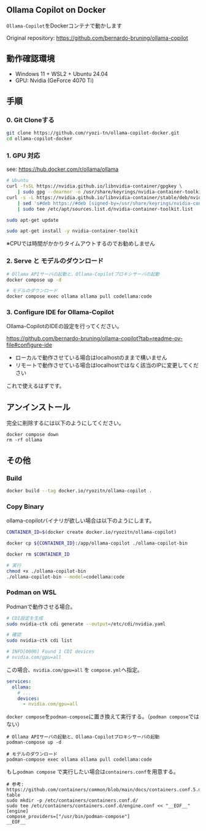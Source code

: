 Ollama Copilot on Docker
------------

`Ollama-Copilot`をDockerコンテナで動かします

Original repository:
https://github.com/bernardo-bruning/ollama-copilot

## 動作確認環境

- Windows 11 + WSL2 + Ubuntu 24.04
- GPU: Nvidia (GeForce 4070 Ti)

## 手順

### 0. Git Cloneする

```sh
git clone https://github.com/ryozi-tn/ollama-copilot-docker.git 
cd ollama-copilot-docker
```

### 1. GPU 対応

see: https://hub.docker.com/r/ollama/ollama

```sh
# Ubuntu
curl -fsSL https://nvidia.github.io/libnvidia-container/gpgkey \
    | sudo gpg --dearmor -o /usr/share/keyrings/nvidia-container-toolkit-keyring.gpg
curl -s -L https://nvidia.github.io/libnvidia-container/stable/deb/nvidia-container-toolkit.list \
    | sed 's#deb https://#deb [signed-by=/usr/share/keyrings/nvidia-container-toolkit-keyring.gpg] https://#g' \
    | sudo tee /etc/apt/sources.list.d/nvidia-container-toolkit.list

sudo apt-get update

sudo apt-get install -y nvidia-container-toolkit
```

※CPUでは時間がかかりタイムアウトするのでお勧めしません

### 2. Serve と モデルのダウンロード

```sh
# Ollama APIサーバの起動と、Ollama-Copilotプロキシサーバの起動
docker compose up -d

# モデルのダウンロード
docker compose exec ollama ollama pull codellama:code
```

### 3. Configure IDE for Ollama-Copilot

Ollama-CopilotのIDEの設定を行ってください。

https://github.com/bernardo-bruning/ollama-copilot?tab=readme-ov-file#configure-ide

- ローカルで動作させている場合はlocalhostのままで構いません
- リモートで動作させている場合はlocalhostではなく該当のIPに変更してください

これで使えるはずです。

## アンインストール

完全に削除するには以下のようにしてください。

```
docker compose down
rm -rf ollama
```


## その他

### Build

```sh
docker build --tag docker.io/ryozitn/ollama-copilot .
```

### Copy Binary

ollama-copilotバイナリが欲しい場合は以下のようにします。

``` sh
CONTAINER_ID=$(docker create docker.io/ryozitn/ollama-copilot)

docker cp ${CONTAINER_ID}:/app/ollama-copilot ./ollama-copilot-bin

docker rm $CONTAINER_ID

# 実行
chmod +x ./ollama-copilot-bin
./ollama-copilot-bin --model=codellama:code
```

### Podman on WSL

Podmanで動作させる場合。

```sh
# CDI設定を生成
sudo nvidia-ctk cdi generate --output=/etc/cdi/nvidia.yaml

# 確認
sudo nvidia-ctk cdi list

# INFO[0000] Found 1 CDI devices                          
# nvidia.com/gpu=all
```

この場合、`nvidia.com/gpu=all` を `compose.yml`へ指定。

```yaml
services:
  ollama:
    # ...
    devices:
      - nvidia.com/gpu=all
```

`docker compose`を`podman-compose`に置き換えて実行する。（`podman compose`ではない）

```
# Ollama APIサーバの起動と、Ollama-Copilotプロキシサーバの起動
podman-compose up -d

# モデルのダウンロード
podman-compose exec ollama ollama pull codellama:code
```

もし`podman compose` で実行したい場合は`containers.conf`を用意する。

```
# 参考: https://github.com/containers/common/blob/main/docs/containers.conf.5.md#engine-table
sudo mkdir -p /etc/containers/containers.conf.d/
sudo tee /etc/containers/containers.conf.d/engine.conf << "__EOF__"
[engine]
compose_providers=["/usr/bin/podman-compose"]
__EOF__
```
